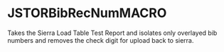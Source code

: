# JSTORBibRecNumMACRO
Takes the Sierra Load Table Test Report and isolates only overlayed bib numbers and removes the check digit for upload back to sierra.
